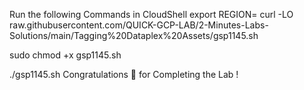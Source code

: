 Run the following Commands in CloudShell
export REGION=
curl -LO raw.githubusercontent.com/QUICK-GCP-LAB/2-Minutes-Labs-Solutions/main/Tagging%20Dataplex%20Assets/gsp1145.sh

sudo chmod +x gsp1145.sh

./gsp1145.sh
Congratulations 🎉 for Completing the Lab !